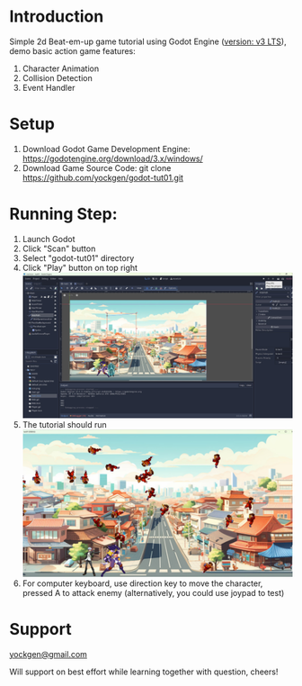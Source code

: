 Introduction
============
Simple 2d Beat-em-up game tutorial using Godot Engine ([version: v3 LTS](https://godotengine.org/download/3.x/windows/)), demo basic action game features:
1. Character Animation 
2. Collision Detection
3. Event Handler

Setup
=====

1. Download Godot Game Development Engine:
https://godotengine.org/download/3.x/windows/   
2. Download Game Source Code:
git clone https://github.com/yockgen/godot-tut01.git


Running Step:
=============
1. Launch Godot
2. Click "Scan" button
3. Select "godot-tut01" directory
4. Click "Play" button on top right
![](img/02.jpg)
5. The tutorial should run
![](img/03.jpg)
6. For computer keyboard, use direction key to move the character, pressed A to attack enemy (alternatively, you could use joypad to test)


Support
=======
yockgen@gmail.com

Will support on best effort while learning together with question, cheers!

